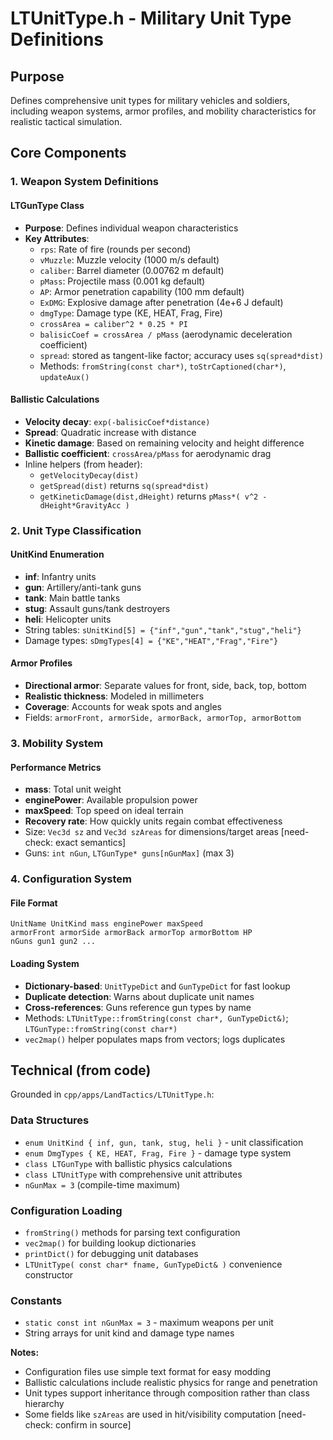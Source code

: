 # LTUnitType.h - Military Unit Type Definitions

## Purpose
Defines comprehensive unit types for military vehicles and soldiers, including weapon systems, armor profiles, and mobility characteristics for realistic tactical simulation.

## Core Components

### 1. Weapon System Definitions

#### LTGunType Class
- **Purpose**: Defines individual weapon characteristics
- **Key Attributes**:
  - `rps`: Rate of fire (rounds per second)
  - `vMuzzle`: Muzzle velocity (1000 m/s default)
  - `caliber`: Barrel diameter (0.00762 m default)
  - `pMass`: Projectile mass (0.001 kg default)
  - `AP`: Armor penetration capability (100 mm default)
  - `ExDMG`: Explosive damage after penetration (4e+6 J default)
  - `dmgType`: Damage type (KE, HEAT, Frag, Fire)
  - `crossArea = caliber^2 * 0.25 * PI`
  - `balisicCoef = crossArea / pMass` (aerodynamic deceleration coefficient)
  - `spread`: stored as tangent-like factor; accuracy uses `sq(spread*dist)`
  - Methods: `fromString(const char*)`, `toStrCaptioned(char*)`, `updateAux()`

#### Ballistic Calculations
- **Velocity decay**: `exp(-balisicCoef*distance)`
- **Spread**: Quadratic increase with distance
- **Kinetic damage**: Based on remaining velocity and height difference
- **Ballistic coefficient**: `crossArea/pMass` for aerodynamic drag
 - Inline helpers (from header):
   - `getVelocityDecay(dist)`
   - `getSpread(dist)` returns `sq(spread*dist)`
   - `getKineticDamage(dist,dHeight)` returns `pMass*( v^2 - dHeight*GravityAcc )`

### 2. Unit Type Classification

#### UnitKind Enumeration
- **inf**: Infantry units
- **gun**: Artillery/anti-tank guns
- **tank**: Main battle tanks
- **stug**: Assault guns/tank destroyers
- **heli**: Helicopter units
 - String tables: `sUnitKind[5] = {"inf","gun","tank","stug","heli"}`
 - Damage types: `sDmgTypes[4] = {"KE","HEAT","Frag","Fire"}`

#### Armor Profiles
- **Directional armor**: Separate values for front, side, back, top, bottom
- **Realistic thickness**: Modeled in millimeters
- **Coverage**: Accounts for weak spots and angles
 - Fields: `armorFront, armorSide, armorBack, armorTop, armorBottom`

### 3. Mobility System

#### Performance Metrics
- **mass**: Total unit weight
- **enginePower**: Available propulsion power
- **maxSpeed**: Top speed on ideal terrain
- **Recovery rate**: How quickly units regain combat effectiveness
 - Size: `Vec3d sz` and `Vec3d szAreas` for dimensions/target areas [need-check: exact semantics]
 - Guns: `int nGun`, `LTGunType* guns[nGunMax]` (max 3)

### 4. Configuration System

#### File Format
```
UnitName UnitKind mass enginePower maxSpeed
armorFront armorSide armorBack armorTop armorBottom HP
nGuns gun1 gun2 ...
```

#### Loading System
- **Dictionary-based**: `UnitTypeDict` and `GunTypeDict` for fast lookup
- **Duplicate detection**: Warns about duplicate unit names
- **Cross-references**: Guns reference gun types by name
 - Methods: `LTUnitType::fromString(const char*, GunTypeDict&)`; `LTGunType::fromString(const char*)`
 - `vec2map()` helper populates maps from vectors; logs duplicates

## Technical (from code)
Grounded in `cpp/apps/LandTactics/LTUnitType.h`:

### Data Structures
- `enum UnitKind { inf, gun, tank, stug, heli }` - unit classification
- `enum DmgTypes { KE, HEAT, Frag, Fire }` - damage type system
- `class LTGunType` with ballistic physics calculations
- `class LTUnitType` with comprehensive unit attributes
 - `nGunMax = 3` (compile-time maximum)

### Configuration Loading
- `fromString()` methods for parsing text configuration
- `vec2map()` for building lookup dictionaries
- `printDict()` for debugging unit databases
 - `LTUnitType( const char* fname, GunTypeDict& )` convenience constructor

### Constants
- `static const int nGunMax = 3` - maximum weapons per unit
- String arrays for unit kind and damage type names

**Notes:**
- Configuration files use simple text format for easy modding
- Ballistic calculations include realistic physics for range and penetration
- Unit types support inheritance through composition rather than class hierarchy
 - Some fields like `szAreas` are used in hit/visibility computation [need-check: confirm in source]
